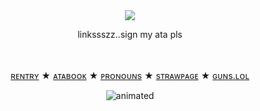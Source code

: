 

　<p align="center">![](https://komarev.com/ghpvc/?username=2ft-high&label=✦&color=E593AD)</p>

<p align="center">
linkssszz..sign my ata pls

　<p align="center">[ʀᴇɴᴛʀʏ](https://rentry.co/2ft-high) ★ [ᴀᴛᴀʙᴏᴏᴋ](https://2ft-high.atabook.org/) ★ [ᴘʀᴏɴᴏᴜɴs](https://pronouns.cc/@2ft-high) ★ [sᴛʀᴀᴡᴘᴀɢᴇ](https://2ft-high.straw.page/) ★ [ɢᴜɴs.ʟᴏʟ](https://guns.lol/2ft_high)</p> 

<p align="center">
  <img src="https://yokai.crd.co/assets/images/gallery25/ef57d23e.gif?v=b4df531c" alt="animated" />
</p>
